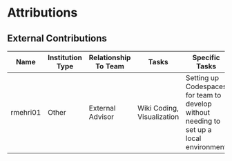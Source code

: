 # Attributions

## External Contributions

| Name     | Institution Type | Relationship To Team | Tasks                      | Specific Tasks                                                                          |
| -------- | ---------------- | -------------------- | -------------------------- | --------------------------------------------------------------------------------------- |
| rmehri01 | Other            | External Advisor     | Wiki Coding, Visualization | Setting up Codespaces for team to develop without needing to set up a local environment |